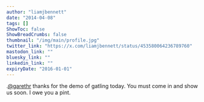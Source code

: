```yaml
---
author: "liamjbennett"
date: "2014-04-08"
tags: []
ShowToc: false
ShowBreadCrumbs: false
thumbnail: "/img/main/profile.jpg"
twitter_link: "https://x.com/liamjbennett/status/453580064236789760"
mastodon_link: ""
bluesky_link: ""
linkedin_link: ""
expiryDate: "2016-01-01"
---
```


.[@garethr](https://x.com/garethr) thanks for the demo of gatling today. You must come in and show us soon. I owe you a pint.

